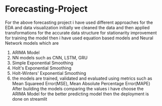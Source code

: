 # Forecasting-Project
For the above forecasting project i have used different approaches for the EDA and data visualization
initially we cleaned the data and then applied transformations for the accurate data structure for stationarity improvement for training the model 
then i have used equation based models and Neural Network models which are 
  1. ARIMA Model
  2. NN models such as CNN, LSTM, GRU
  3. Simple Exponential Smoothing
  4. Holt's Exponential Smoothing
  5. Holt-Winters' Exponential Smoothing
  6. the models are trained, validated and evaluated using metrics such as Mean Squareed Error(MSE),         Mean Absolute Percentage Error(MAPE)
After building the models comparing the values i have choose the ARIMA Model for the better predicting model
then the deployment is done on streamlit

